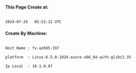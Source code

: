 
   
#### This Page Create at:

```bash

2024-07-29 - 05:52:12 UTC

```

#### Create By Machine:

```bash

Host Name : fv-az695-197

platform  : Linux-6.5.0-1024-azure-x86_64-with-glibc2.35

Ip Local  : 10.1.0.97

```


